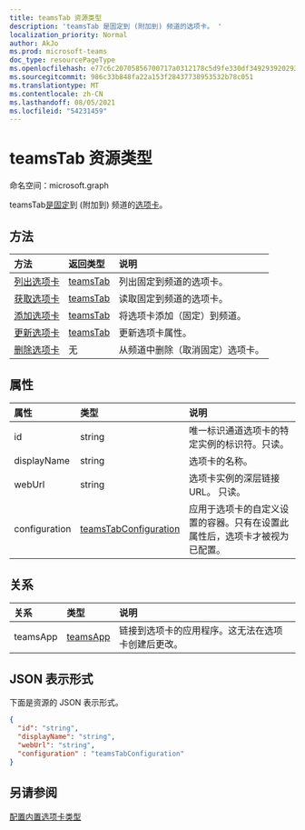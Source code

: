 ```yaml
---
title: teamsTab 资源类型
description: 'teamsTab 是固定到 (附加到) 频道的选项卡。 '
localization_priority: Normal
author: AkJo
ms.prod: microsoft-teams
doc_type: resourcePageType
ms.openlocfilehash: e77c6c20705856700717a0312178c5d9fe330df349293920293ebc54019a7409
ms.sourcegitcommit: 986c33b848fa22a153f28437738953532b78c051
ms.translationtype: MT
ms.contentlocale: zh-CN
ms.lasthandoff: 08/05/2021
ms.locfileid: "54231459"
---
```

# <a name="teamstab-resource-type"></a>teamsTab 资源类型

命名空间：microsoft.graph



teamsTab[是固定](../resources/teamstab.md)到 (附加到) 频道的[](channel.md)[选项卡](team.md)。 

## <a name="methods"></a>方法

| 方法       | 返回类型  |说明|
|:---------------|:--------|:----------|
|[列出选项卡](../api/channel-list-tabs.md) | [teamsTab](teamstab.md) | 列出固定到频道的选项卡。|
|[获取选项卡](../api/channel-get-tabs.md) | [teamsTab](teamstab.md) | 读取固定到频道的选项卡。|
|[添加选项卡](../api/channel-post-tabs.md) | [teamsTab](teamstab.md) | 将选项卡添加（固定）到频道。|
|[更新选项卡](../api/channel-patch-tabs.md) | [teamsTab](teamstab.md) | 更新选项卡属性。|
|[删除选项卡](../api/channel-delete-tabs.md) | 无 | 从频道中删除（取消固定）选项卡。|


## <a name="properties"></a>属性

|属性|类型|说明|
|:---------------|:--------|:----------|
|  id              |   string                  |  唯一标识通道选项卡的特定实例的标识符。只读。     |
|  displayName            |   string                  |  选项卡的名称。     |
|  webUrl          |   string                  |  选项卡实例的深层链接 URL。 只读。     |
|  configuration        |   [teamsTabConfiguration](teamstabconfiguration.md) |  应用于选项卡的自定义设置的容器。只有在设置此属性后，选项卡才被视为已配置。     |

## <a name="relationships"></a>关系

| 关系 | 类型   | 说明 |
|:---------------|:--------|:----------|
|teamsApp|[teamsApp](teamsapp.md) | 链接到选项卡的应用程序。这无法在选项卡创建后更改。 |

## <a name="json-representation"></a>JSON 表示形式

下面是资源的 JSON 表示形式。


<!-- {
  "blockType": "resource",
  "baseType": "microsoft.graph.entity",
  "@odata.type": "microsoft.graph.teamsTab"
}-->

```json
{  
  "id": "string",
  "displayName": "string",
  "webUrl": "string",
  "configuration" : "teamsTabConfiguration"
}
```

<!-- uuid: 8fcb5dbc-d5aa-4681-8e31-b001d5168d79
2015-10-25 14:57:30 UTC -->
<!-- {
  "type": "#page.annotation",
  "description": "teamsTab resource",
  "keywords": "",
  "section": "documentation",
  "tocPath": ""
}-->

## <a name="see-also"></a>另请参阅

[配置内置选项卡类型](/graph/teams-configuring-builtin-tabs)

